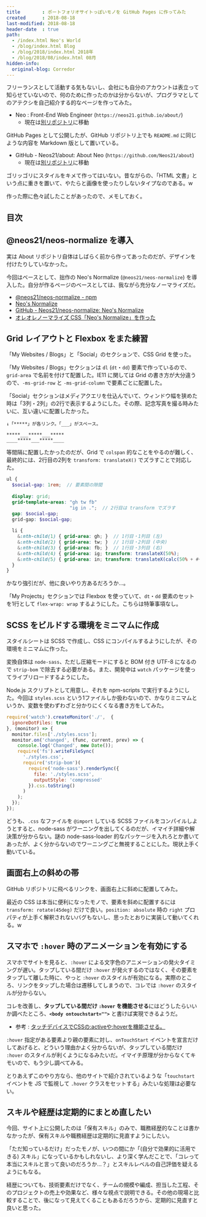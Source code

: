 ```yaml
---
title        : ポートフォリオサイトっぽいモノを GitHub Pages に作ってみた
created      : 2018-08-18
last-modified: 2018-08-18
header-date  : true
path:
  - /index.html Neo's World
  - /blog/index.html Blog
  - /blog/2018/index.html 2018年
  - /blog/2018/08/index.html 08月
hidden-info:
  original-blog: Corredor
---
```


フリーランスとして活動する気もないし、会社にも自分のアカウントは表立って知らせていないので、何のために作ったのかは分からないが、プログラマとしてのアテクシを自己紹介する的なページを作ってみた。

- Neo : Front-End Web Engineer (`https://neos21.github.io/about/`)
  - 現在は[別リポジトリ](https://neos21.github.io/Neos21)に移動

GitHub Pages として公開したが、GitHub リポジトリ上でも `README.md` に同じような内容を Markdown 版として置いている。

- GitHub - Neos21/about: About Neo (`https://github.com/Neos21/about`)
  - 現在は[別リポジトリ](https://github.com/Neos21/Neos21)に移動

ゴリッゴリにスタイルをキメて作ってはいない。昔ながらの、「HTML 文書」という点に重きを置いて、やたらと画像を使ったりしないタイプなのである。w

作った際に色々試したことがあったので、メモしておく。

## 目次

## @neos21/neos-normalize を導入

実は About リポジトリ自体はしばらく前から作ってあったのだが、デザインを付けたりしていなかった。

今回はベースとして、拙作の Neo's Normalize (`@neos21/neos-normalize`) を導入した。自分が作るページのベースとしては、我ながら充分なノーマライズだ。

- [@neos21/neos-normalize - npm](https://www.npmjs.com/package/@neos21/neos-normalize)
- [Neo's Normalize](https://neos21.github.io/neos-normalize/)
- [GitHub - Neos21/neos-normalize: Neo's Normalize](https://github.com/Neos21/neos-normalize)
- [オレオレノーマライズ CSS「Neo's Normalize」を作った](/blog/2018/03/09-01.html)

## Grid レイアウトと Flexbox をまた練習

「My Websites / Blogs」と「Social」のセクションで、CSS Grid を使った。

「My Websites / Blogs」セクションは `dl` (`dt`・`dd`) 要素で作っているので、`grid-area` で名前を付けて配置した。IE11 に関しては Grid の書き方が大分違うので、`-ms-grid-row` と `-ms-grid-column` で要素ごとに配置した。

「Social」セクションはメディアクエリを仕込んでいて、ウィンドウ幅を狭めた時は「3列・2列」の2行で表示するようにした。その際、記念写真を撮る時みたいに、互い違いに配置したかった。

```
↓「*****」が各リンク。「___」がスペース。

*****___*****___*****
____*****___*****____
```

等間隔に配置したかったのだが、Grid で `colspan` 的なことをやるのが難しく、最終的には、2行目の2列を `transform: translateX()` でズラすことで対応した。

```scss
ul {
  $social-gap: 1rem;  // 要素間の隙間
  
  display: grid;
  grid-template-areas: "gh tw fb"
                       "ig in .";  // 2行目は transform でズラす
  gap: $social-gap;
  grid-gap: $social-gap;
  
  li {
    &:nth-child(1) { grid-area: gh; }  // 1行目・1列目 (左)
    &:nth-child(2) { grid-area: tw; }  // 1行目・2列目 (中央)
    &:nth-child(3) { grid-area: fb; }  // 1行目・3列目 (右)
    &:nth-child(4) { grid-area: ig; transform: translateX(50%);                        }  // 2行目・1列目と2列目の間
    &:nth-child(5) { grid-area: in; transform: translateX(calc(50% + #{$social-gap})); }  // 2行目・2列目と3列目の間 (余白分ズラす)
  }
}
```

かなり強引だが、他に良いやり方あるだろうか…。

「My Projects」セクションでは Flexbox を使っていて、`dt`・`dd` 要素のセットを1行として `flex-wrap: wrap` するようにした。こちらは特筆事項なし。

## SCSS をビルドする環境をミニマムに作成

スタイルシートは SCSS で作成し、CSS にコンパイルするようにしたが、その環境をミニマムに作った。

変換自体は `node-sass`、ただし圧縮モードにすると BOM 付き UTF-8 になるので `strip-bom` で除去する必要がある。また、開発中は `watch` パッケージを使ってライブリロードするようにした。

Node.js スクリプトとして用意し、それを npm-scripts で実行するようにした。今回は `styles.scss` という1ファイルしか扱わないので、かなりミニマムというか、変数を使わずわざと分かりにくくなる書き方をしてみた。

```javascript
require('watch').createMonitor('./',  {
  ignoreDotFiles: true
}, (monitor) => {
  monitor.files['./styles.scss'];
  monitor.on('changed', (func, current, prev) => {
    console.log('Changed', new Date());
    require('fs').writeFileSync(
      './styles.css',
      require('strip-bom')(
        require('node-sass').renderSync({
          file: './styles.scss',
          outputStyle: 'compressed'
        }).css.toString()
      )
    );
  });
});
```

どうも、`.css` なファイルを `@import` している SCSS ファイルをコンパイルしようとすると、node-sass がワーニングを出してくるのだが、イマイチ詳細や解決策が分からない。謎の node-sass-loader 的なパッケージを入れろとか書いてあったが、よく分からないのでワーニングごと無視することにした。現状上手く動いている。

## 画面右上の斜めの帯

GitHub リポジトリに飛べるリンクを、画面右上に斜めに配置してみた。

最近の CSS は本当に便利になったモノで、要素を斜めに配置するには `transform: rotate(45deg)` だけで良い。`position: absolute` 時の `right` プロパティが上手く解釈されないバグもないし、思ったとおりに実装して動いてくれる。w

## スマホで `:hover` 時のアニメーションを有効にする

スマホでサイトを見ると、`:hover` による文字色のアニメーションの発火タイミングが遅い。タップしている間だけ `:hover` が発火するのではなく、その要素をタップして離した時に、やっと `:hover` のスタイルが有効になる。実際のところ、リンクをタップした場合は遷移してしまうので、コレでは `:hover` のスタイルが分からない。

コレを改善し、**タップしている間だけ `:hover` を機能させる**にはどうしたらいいか調べたところ、**`<body ontouchstart="">`** と書けば実現できるようだ。

- 参考 : [タッチデバイスでCSSの:activeや:hoverを機能させる。](https://qiita.com/junya/items/3ff380878f26ca447f85)

`:hover` 指定がある要素より親の要素に対し、`onTouchStart` イベントを宣言だけしてあげると、どういう理由かよく分からないが、タップしている間だけ `:hover` のスタイルが利くようになるみたいだ。イマイチ原理が分からなくてキモいので、もう少し調べてみる。

とりあえずこのやり方なら、他のサイトで紹介されているような「`touchstart` イベントを JS で監視して `.hover` クラスをセットする」みたいな処理は必要ない。

## スキルや経歴は定期的にまとめ直したい

今回、サイト上に公開したのは「保有スキル」のみで、職務経歴的なことは書かなかったが、保有スキルや職務経歴は定期的に見直すようにしたい。

「ただ知っているだけ」だったモノが、いつの間にか「(自分で効果的に活用できる) スキル」になっているかもしれないし、より深く学んだことで、「コレって本当にスキルと言って良いのだろうか…？」とスキルレベルの自己評価を疑えるようにもなる。

経歴についても、技術要素だけでなく、チームの規模や編成、担当した工程、そのプロジェクトの売上や効果など、様々な視点で説明できる。その他の現場と比較することで、後になって見えてくることもあるだろうから、定期的に見直すと良いと思った。
